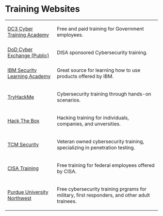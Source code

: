 # Training Websites

<table>
  <tr>
    <td>
      <a href="https://learn.dcita.edu/">DC3 Cyber Training Academy</a>
    </td>
    <td>
      <p>Free and paid training for Government employees.</p>
    </td>
  </tr>
  <tr>
    <td>
      <a href="https://public.cyber.mil/cyber-training/">DoD Cyber Exchange (Public)</a>
    </td>
    <td>
      <p>DISA sponsored Cybersecurity training.</p>
    </td>
  </tr>
  <tr>
    <td>
      <a href="https://www.securitylearningacademy.com/">IBM Security Learning Academy</a>
    </td>
    <td>
      <p>Great source for learning how to use products offered by IBM.</p>
    </td>
  </tr>
  <tr>
    <td>
      <a href="https://tryhackme.com/">TryHackMe</a>
    </td>
    <td>
      <p>Cybersecurity training through hands-on scenarios.</p>
    </td>
  </tr>
  <tr>
    <td>
      <a href="https://www.hackthebox.com/">Hack The Box</a>
    </td>
    <td>
      <p>Hacking training for individuals, companies, and unversities.</p>
    </td>
  </tr>
  <tr>
    <td>
      <a href="https://tcm-sec.com/">TCM Security</a>
    </td>
    <td>
      <p>Veteran owned cybersecurity training, specializing in penetration testing.</p>
    </td>
  </tr>
  <tr>
    <td>
      <a href="https://www.cisa.gov/cybersecurity-training-exercises">CISA Training</a>
    </td>
    <td>
      <p>Free training for federal employees offered by CISA.</p>
    </td>
  </tr>
  <tr>
    <td>
      <a href="https://www.pnw.edu/cybersecurity/cwct/training-paths/">Purdue University Northwest</a>
    </td>
    <td>
      <p>Free cybersecurity training prgrams for military, first responders, and other adult trainees.</p>
    </td>
  </tr>
</table>

